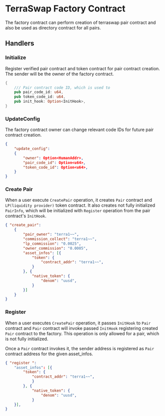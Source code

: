 # TerraSwap Factory Contract
The factory contract can perform creation of terraswap pair contract and also be used as directory contract for all pairs.

## Handlers
### Initialize
Register verified pair contract and token contract for pair contract creation. The sender will be the owner of the factory contract. 

```rust
{
    /// Pair contract code ID, which is used to
    pub pair_code_id: u64,
    pub token_code_id: u64,
    pub init_hook: Option<InitHook>,
}
```

### UpdateConfig
    
The factory contract owner can change relevant code IDs for future pair contract creation.

```json
{
    "update_config": 
    {
        "owner": Option<HumanAddr>,
        "pair_code_id": Option<u64>,
        "token_code_id": Option<u64>,
    }
}
```

### Create Pair

When a user execute `CreatePair` operation, it creates `Pair` contract and `LP(liquidity provider)` token contract. It also creates not fully initialized `PairInfo`, which will be initialized with `Register` operation from the pair contract's `InitHook`.

```json
{ "create_pair": 
    { 
        "pair_owner": "terra1~~", 
        "commission_collect": "terra1~~", 
        "lp_commission": "0.0025", 
        "owner_commission": "0.0005",
        "asset_infos": [{
            "token": {
                "contract_addr": "terra1~~",
            }
        }, {
            "native_token": {
                "denom": "uusd",
            }
        }]
    }
}
```

### Register

When a user executes `CreatePair` operation, it passes `InitHook` to `Pair` contract and `Pair` contract will invoke passed `InitHook` registering created `Pair` contract to the factory. This operation is only allowed for a pair, which is not fully initialized. 

Once a `Pair` contract invokes it, the sender address is registered as `Pair` contract address for the given asset_infos.

```json
{ "register ": 
    "asset_infos": [{
        "token": {
            "contract_addr": "terra1~~",
            }
        }, {
            "native_token": {
                "denom": "uusd",
            }
    }],
}
```
